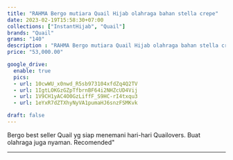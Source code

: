```yaml
---
title: "RAHMA Bergo mutiara Quail Hijab olahraga bahan stella crepe"
date: 2023-02-19T15:58:30+07:00
collections: ["InstantHijab", "Quail"]
brands: "Quail"
grams: "140"
description : "RAHMA Bergo mutiara Quail Hijab olahraga bahan stella crepe"
price: "53,000.00"

google_drive:
  enable: true
  pics:
  - url: 10cwWU_x0nwd_R5sb973104xfdZq4Q2TV
  - url: 1IgtLOKGzGZpTfbrnBF64i2NHZcUD4Vij
  - url: 1V9CH1yAC4O0GzLiffF_S9HC-rI4txqu3
  - url: 1eYxR7dZTXhyNyVA1pumaHJ6snzFSMKvk

draft: false
---
```


Bergo best seller Quail yg siap menemani hari-hari Quailovers. Buat olahraga juga nyaman. Recomended"

----------    
 
